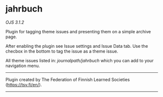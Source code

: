 # jahrbuch

*OJS 3.1.2*

Plugin for tagging theme issues and presenting them on a simple archive page.

After enabling the plugin see Issue settings and Issue Data tab. Use the checbox in the bottom to tag the issue as a theme issue.

All theme issues listed in: *journalpath/jahrbuch* which you can add to your navigation menu.

***
Plugin created by The Federation of Finnish Learned Societies (https://tsv.fi/en/).
***
